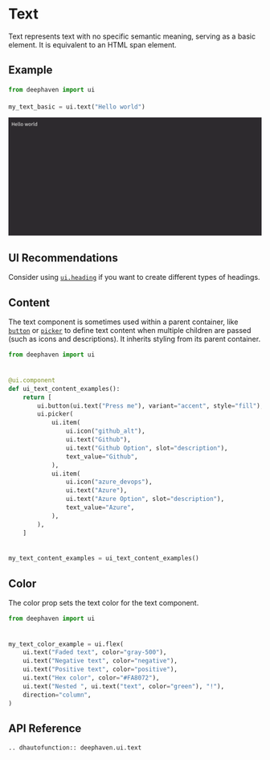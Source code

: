 # Text

Text represents text with no specific semantic meaning, serving as a basic element. It is equivalent to an HTML span element.

## Example

```python
from deephaven import ui

my_text_basic = ui.text("Hello world")
```

![Text Basic Example](../_assets/text_basic.png)

## UI Recommendations

Consider using [`ui.heading`](./heading.md) if you want to create different types of headings.

## Content

The text component is sometimes used within a parent container, like [`button`](./button.md) or [`picker`](./picker.md) to define text content when multiple children are passed (such as icons and descriptions). It inherits styling from its parent container.

```python
from deephaven import ui


@ui.component
def ui_text_content_examples():
    return [
        ui.button(ui.text("Press me"), variant="accent", style="fill"),
        ui.picker(
            ui.item(
                ui.icon("github_alt"),
                ui.text("Github"),
                ui.text("Github Option", slot="description"),
                text_value="Github",
            ),
            ui.item(
                ui.icon("azure_devops"),
                ui.text("Azure"),
                ui.text("Azure Option", slot="description"),
                text_value="Azure",
            ),
        ),
    ]


my_text_content_examples = ui_text_content_examples()
```

## Color

The color prop sets the text color for the text component.

```python
from deephaven import ui


my_text_color_example = ui.flex(
    ui.text("Faded text", color="gray-500"),
    ui.text("Negative text", color="negative"),
    ui.text("Positive text", color="positive"),
    ui.text("Hex color", color="#FA8072"),
    ui.text("Nested ", ui.text("text", color="green"), "!"),
    direction="column",
)
```

## API Reference

```{eval-rst}
.. dhautofunction:: deephaven.ui.text
```
